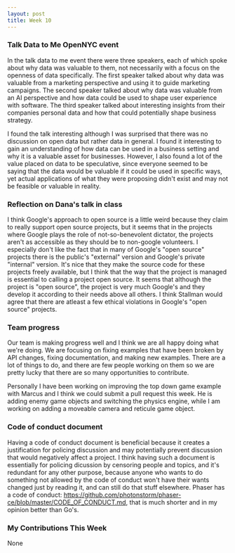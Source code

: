 ```yaml
---
layout: post
title: Week 10
---
```


### Talk Data to Me OpenNYC event
In the talk data to me event there were three speakers, each of which spoke about why data was valuable to them, not necessarily with a focus on the openness of data specifically. The first speaker talked about why data was valuable from a marketing perspective and using it to guide marketing campaigns. The second speaker talked about why data was valuable from an AI perspective and how data could be used to shape user experience with software. The third speaker talked about interesting insights from their companies personal data and how that could potentially shape business strategy.

I found the talk interesting although I was surprised that there was no discussion on open data but rather data in general. I found it interesting to gain an understanding of how data can be used in a business setting and why it is a valuable asset for businesses. However, I also found a lot of the value placed on data to be speculative, since everyone seemed to be saying that the data would be valuable if it could be used in specific ways, yet actual applications of what they were proposing didn't exist and may not be feasible or valuable in reality.

### Reflection on Dana's talk in class
I think Google's approach to open source is a little weird because they claim to really support open source projects, but it seems that in the projects where Google plays the role of not-so-benevolent dictator, the projects aren't as accessible as they should be to non-google volunteers. I especially don't like the fact that in many of Google's "open source" projects there is the public's "external" version and Google's private "internal" version. It's nice that they make the source code for these projects freely available, but I think that the way that the project is managed is essential to calling a project open source. It seems that although the project is "open source", the project is very much Google's and they develop it according to their needs above all others. I think Stallman would agree that there are atleast a few ethical violations in Google's "open source" projects.

### Team progress
Our team is making progress well and I think we are all happy doing what we're doing. We are focusing on fixing examples that have been broken by API changes, fixing documentation, and making new examples. There are a lot of things to do, and there are few people working on them so we are pretty lucky that there are so many opportunities to contribute.

Personally I have been working on improving the top down game example with Marcus and I think we could submit a pull request this week. He is adding enemy game objects and switching the physics engine, while I am working on adding a moveable camera and reticule game object.

### Code of conduct document

Having a code of conduct document is beneficial because it creates a justification for policing discussion and may potentially prevent discussion that would negatively affect a project. I think having such a document is essentially for policing dicussion by censoring people and topics, and it's redundant for any other purpose, because anyone who wants to do something not allowed by the code of conduct won't have their wants changed just by reading it, and can still do that stuff elsewhere. Phaser has a code of conduct: <https://github.com/photonstorm/phaser-ce/blob/master/CODE_OF_CONDUCT.md>, that is much shorter and in my opinion better than Go's. 

### My Contributions This Week

None
